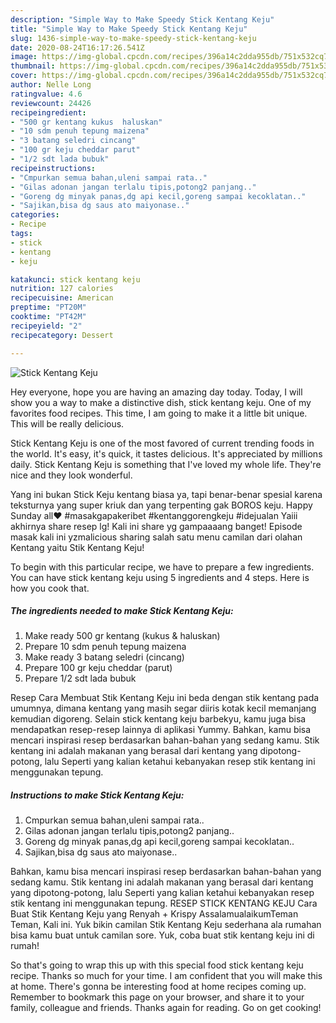 ```yaml
---
description: "Simple Way to Make Speedy Stick Kentang Keju"
title: "Simple Way to Make Speedy Stick Kentang Keju"
slug: 1436-simple-way-to-make-speedy-stick-kentang-keju
date: 2020-08-24T16:17:26.541Z
image: https://img-global.cpcdn.com/recipes/396a14c2dda955db/751x532cq70/stick-kentang-keju-foto-resep-utama.jpg
thumbnail: https://img-global.cpcdn.com/recipes/396a14c2dda955db/751x532cq70/stick-kentang-keju-foto-resep-utama.jpg
cover: https://img-global.cpcdn.com/recipes/396a14c2dda955db/751x532cq70/stick-kentang-keju-foto-resep-utama.jpg
author: Nelle Long
ratingvalue: 4.6
reviewcount: 24426
recipeingredient:
- "500 gr kentang kukus  haluskan"
- "10 sdm penuh tepung maizena"
- "3 batang seledri cincang"
- "100 gr keju cheddar parut"
- "1/2 sdt lada bubuk"
recipeinstructions:
- "Cmpurkan semua bahan,uleni sampai rata.."
- "Gilas adonan jangan terlalu tipis,potong2 panjang.."
- "Goreng dg minyak panas,dg api kecil,goreng sampai kecoklatan.."
- "Sajikan,bisa dg saus ato maiyonase.."
categories:
- Recipe
tags:
- stick
- kentang
- keju

katakunci: stick kentang keju 
nutrition: 127 calories
recipecuisine: American
preptime: "PT20M"
cooktime: "PT42M"
recipeyield: "2"
recipecategory: Dessert

---
```



![Stick Kentang Keju](https://img-global.cpcdn.com/recipes/396a14c2dda955db/751x532cq70/stick-kentang-keju-foto-resep-utama.jpg)

Hey everyone, hope you are having an amazing day today. Today, I will show you a way to make a distinctive dish, stick kentang keju. One of my favorites food recipes. This time, I am going to make it a little bit unique. This will be really delicious.

Stick Kentang Keju is one of the most favored of current trending foods in the world. It's easy, it's quick, it tastes delicious. It's appreciated by millions daily. Stick Kentang Keju is something that I've loved my whole life. They're nice and they look wonderful.

Yang ini bukan Stick Keju kentang biasa ya, tapi benar-benar spesial karena teksturnya yang super kriuk dan yang terpenting gak BOROS keju. Happy Sunday all❤️ #masakgapakeribet #kentanggorengkeju #idejualan Yaiii akhirnya share resep lg! Kali ini share yg gampaaaang banget! Episode masak kali ini yzmalicious sharing salah satu menu camilan dari olahan Kentang yaitu Stik Kentang Keju!


To begin with this particular recipe, we have to prepare a few ingredients. You can have stick kentang keju using 5 ingredients and 4 steps. Here is how you cook that.

<!--inarticleads1-->

##### The ingredients needed to make Stick Kentang Keju:

1. Make ready 500 gr kentang (kukus &amp; haluskan)
1. Prepare 10 sdm penuh tepung maizena
1. Make ready 3 batang seledri (cincang)
1. Prepare 100 gr keju cheddar (parut)
1. Prepare 1/2 sdt lada bubuk


Resep Cara Membuat Stik Kentang Keju ini beda dengan stik kentang pada umumnya, dimana kentang yang masih segar diiris kotak kecil memanjang kemudian digoreng. Selain stick kentang keju barbekyu, kamu juga bisa mendapatkan resep-resep lainnya di aplikasi Yummy. Bahkan, kamu bisa mencari inspirasi resep berdasarkan bahan-bahan yang sedang kamu. Stik kentang ini adalah makanan yang berasal dari kentang yang dipotong-potong, lalu Seperti yang kalian ketahui kebanyakan resep stik kentang ini menggunakan tepung. 

<!--inarticleads2-->

##### Instructions to make Stick Kentang Keju:

1. Cmpurkan semua bahan,uleni sampai rata..
1. Gilas adonan jangan terlalu tipis,potong2 panjang..
1. Goreng dg minyak panas,dg api kecil,goreng sampai kecoklatan..
1. Sajikan,bisa dg saus ato maiyonase..


Bahkan, kamu bisa mencari inspirasi resep berdasarkan bahan-bahan yang sedang kamu. Stik kentang ini adalah makanan yang berasal dari kentang yang dipotong-potong, lalu Seperti yang kalian ketahui kebanyakan resep stik kentang ini menggunakan tepung. RESEP STICK KENTANG KEJU Cara Buat Stik Kentang Keju yang Renyah + Krispy AssalamualaikumTeman Teman, Kali ini. Yuk bikin camilan Stik Kentang Keju sederhana ala rumahan bisa kamu buat untuk camilan sore. Yuk, coba buat stik kentang keju ini di rumah! 

So that's going to wrap this up with this special food stick kentang keju recipe. Thanks so much for your time. I am confident that you will make this at home. There's gonna be interesting food at home recipes coming up. Remember to bookmark this page on your browser, and share it to your family, colleague and friends. Thanks again for reading. Go on get cooking!
